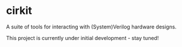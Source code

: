 # cirkit
A suite of tools for interacting with (System)Verilog hardware designs.

This project is currently under initial development - stay tuned!